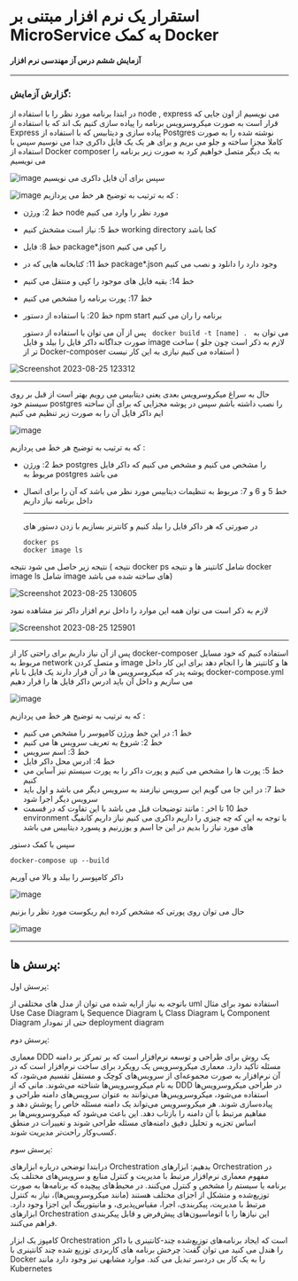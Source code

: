 # استقرار یک نرم افزار مبتنی بر MicroService به کمک Docker

#### آزمایش ششم درس آز مهندسی نرم افزار 
---
### گزارش آزمایش:
در ابتدا برنامه مورد نظر را با استفاده از node , express می نویسیم از اون جایی که قرار است به صورت میکروسرویس برنامه را پیاده سازی کنیم بک اند که با استفاده از Express پیاده سازی و دیتابیس که با استفاده از Postgres نوشته شده را به صورت کاملا مجزا ساخته و جلو می بریم و برای هر یک یک فایل داکری جدا می نوسیم سپس با استفاده از Docker composer به یک
دیگر متصل خواهیم کرد
به صورت زیر برنامه را می نویسیم 

![image](https://github.com/amirzgh/se-lab-6/assets/59364450/b46135ee-a8d2-469c-9a45-58c17c2544c0)
سپس برای آن فایل داکری می نویسیم 

![image](https://github.com/amirzgh/se-lab-6/assets/59364450/5cde06b2-65c0-483f-aef5-36e23e86fff2)
که به ترتیب به توضیح هر خط می پردازیم : 
- خط 2: ورژن node مورد نظر را وارد می کنیم
- خط 5: نیاز است مشخش کنیم working directory کجا باشد
- خط 8: فایل package*.json را کپی می کنیم
- خط 11: کتابخانه هایی که در package*.json وجود دارد را دانلود و نصب می کنیم
- خط 14: بقیه فایل های موجود را کپی و منتقل می کنیم
- خط 17: پورت برنامه را مشخص می کنیم
- خط 20: با استفاده از دستور npm start برنامه را ران می کنیم

  پس از آن می توان با استفاده از دستور
   `  docker build -t [name] .  `
  می توان به صورت جداگانه داکر فایل را بیلد و فایل image ساخت ( لازم به ذکر است چون جلو تر از Docker-composer استفاده می کنیم نیازی به این کار نیست )
  

![Screenshot 2023-08-25 123312](https://github.com/amirzgh/se-lab-6/assets/59364450/7e10f639-d3fe-45d0-a164-82d41466d43f)

---
حال به سراغ میکروسرویس بعدی یعنی دیتابیس می رویم 
بهتر است از قبل بر روی سیستم خود postgres را نصب داشته باشم 
سپس در پوشه مجزایی که برای آن ساخته ایم داکر فایل آن را به صورت زیر تنظیم می کنیم 

![image](https://github.com/amirzgh/se-lab-6/assets/59364450/ccd54036-d081-42d3-a3a0-d110579a1825)

که به ترتیب به توضیح هر خط می پردازیم : 
- خط 2: ورژن postgres را مشخص می کنیم و مشخص می کنیم که داکر فایل مربوط به postgres می باشد
- خط 5 و 6 و 7: مربوط به تنظیمات دیتابیس مورد نظر می باشد که آن را برای اتصال داخل برنامه نیاز داریم

  ---
  در صورتی که هر داکر فایل را بیلد کنیم و کانترنر بسازیم با زدن دستور های 
  ```
  docker ps
  docker image ls
  ```
نتیجه زیر حاصل می شود نتیجه ( نتیجه docker ps شامل کانتینر ها و نتیجه docker image ls  شامل image های ساخته شده می باشد)

![Screenshot 2023-08-25 130605](https://github.com/amirzgh/se-lab-6/assets/59364450/431cd892-4436-48e5-8c81-72a91eba7c6d)


لازم به ذکر است می توان همه این موارد را داخل نرم افزار داکر نیز مشاهده نمود 

![Screenshot 2023-08-25 125901](https://github.com/amirzgh/se-lab-6/assets/59364450/3b8be235-aeb6-43d1-9e6d-5ebc2f951d53)

---
پس از آن نیاز داریم برای راحتی کار از docker-composer استفاده کنیم که خود مسایل مربوط به network و متصل کردن image ها و کانتینر ها را انجام دهد 
برای این کار داخل پوشه پدر که میکروسرویس ها در آن قرار دارند یک فایل با نام docker-compose.yml می سازیم و داخل آن باید ادرس داکر فایل ها را قرار دهیم 

![image](https://github.com/amirzgh/se-lab-6/assets/59364450/0b653cc2-01a3-46b2-a447-1c36f2b15a60)

که به ترتیب به توضیح هر خط می پردازیم : 
- خط 1: در این خط ورژن کامپوسر را مشخص می کنیم 
- خط 2: شروع به تعریف سرویس ها می کنیم
- خط 3: اسم سرویس
- خط 4: ادرس محل داکر فایل
- خط 5: پورت ها را مشخص می کنیم و پورت داکر را به پورت سیستم نیز آساین می کنیم
- خط 7: در این جا می گویم این سرویس نیازمند به سرویس دیگر می باشد و اول باید سرویس دیگر اجرا شود
- خط 10 تا اخر : مانند توضیحات قبل می باشد با این تفاوت که در قسمت environment با توجه به این که چه چیزی را داریم داکری می کنیم نیاز داریم کانفیگ های مورد نیاز را بدیم در این جا اسم و یوزرنیم و پسورد دیتابیس می باشد  

سپس با کمک دستور 
```
docker-compose up --build 
```
داکر کامپوسر را بیلد و بالا می آوریم 

![image](https://github.com/amirzgh/se-lab-6/assets/59364450/28677a27-2957-4949-a5f5-4ed5bfcb92d2)

حال می توان روی پورتی که مشخص کرده ایم ریکوست مورد نظر را بزنیم 

![image](https://github.com/amirzgh/se-lab-6/assets/59364450/3ffec626-f78d-43ac-b1da-4c57872f0f61)

---
## پرسش ها:

  پرسش اول:
    
   باتوجه به نیاز ارایه شده می توان از مدل های مختلفی از uml استفاده نمود برای مثال Use Case Diagram یا Sequence Diagram یا Class Diagram یا Component Diagram حتی از نمودار deployment diagram

   پرسش دوم:
   
  معماری DDD یک روش برای طراحی و توسعه نرم‌افزار است که بر تمرکز بر دامنه مسئله تأکید دارد.
  معماری میکروسرویس یک رویکرد برای ساخت نرم‌افزار است که در آن نرم‌افزار به صورت مجموعه‌ای از سرویس‌های کوچک و مستقل تقسیم می‌شود، که به نام میکروسرویس‌ها شناخته می‌شوند.
  مانی که از DDD در طراحی میکروسرویس‌ها استفاده می‌شود، میکروسرویس‌ها می‌توانند به عنوان سرویس‌های دامنه طراحی و پیاده‌سازی شوند. هر میکروسرویس می‌تواند یک دامنه مسئله خاص را پوشش دهد و مفاهیم مرتبط با آن دامنه را بازتاب دهد. این باعث می‌شود که میکروسرویس‌ها بر اساس تجزیه و تحلیل دقیق دامنه‌های مسئله طراحی شوند و تغییرات در منطق کسب‌وکار راحت‌تر مدیریت شوند.

  پرسش سوم:
    
  درابتدا توضحی درباره ابزارهای Orchestration بدهیم:
  ابزارهای Orchestration در مفهوم معماری نرم‌افزار مرتبط با مدیریت و کنترل منابع و سرویس‌های مختلف یک برنامه یا سیستم را مشخص و کنترل می‌کنند. در محیط‌های پیچیده که برنامه‌ها به صورت توزیع‌شده و متشکل از اجزای مختلف هستند (مانند میکروسرویس‌ها)، نیاز به کنترل مرتبط با مدیریت، پیکربندی، اجرا، مقیاس‌پذیری، و مانیتورینگ این اجزا وجود دارد. ابزارهای Orchestration این نیازها را با اتوماسیون‌های پیش‌فرض و قابل پیکربندی فراهم می‌کنند.

  کامپوز یک ابزار Orchestration است که ایجاد برنامه‌های توزیع‌شده چند-کانتینری با داکر را هندل می کنید می توان گفت: چرخش برنامه های کاربردی توزیع شده چند کانتینری با Docker را به یک کار بی دردسر تبدیل می کند. موارد مشابهی نیز وجود دارد مانند Kubernetes 


